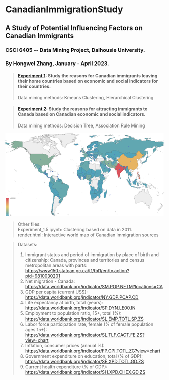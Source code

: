 # CanadianImmigrationStudy

## A Study of Potential Influencing Factors on Canadian Immigrants

### CSCI 6405 -- Data Mining Project, Dalhousie University.   
### By Hongwei Zhang, January - April 2023.


> #### [Experiment 1](Experiment_1.ipynb): Study the reasons for Canadian immigrants leaving their home countries based on economic and social indicators for their countries. 
> Data mining methods: Kmeans Clustering, Hierarchical Clustering

> #### [Experiment 2](Experiment_2.ipynb): Study the reasons for attracting immigrants to Canada based on Canadian economic and social indicators.
> Data mining methods: Decision Tree, Association Rule Mining

![Immigration](map.png)

> Other files:  
> Experiment_1.5.ipynb: Clustering based on data in 2011.  
> render.html: Interactive world map of Canadian immigration sources

> Datasets:
> 1. Immigrant status and period of immigration by place of birth and citizenship: Canada, provinces and territories and census metropolitan areas with parts: https://www150.statcan.gc.ca/t1/tbl1/en/tv.action?pid=9810030201
> 2. Net migration - Canada: https://data.worldbank.org/indicator/SM.POP.NETM?locations=CA
> 3. GDP per capita (current US$): https://data.worldbank.org/indicator/NY.GDP.PCAP.CD
> 4. Life expectancy at birth, total (years): https://data.worldbank.org/indicator/SP.DYN.LE00.IN
> 5. Employment to population ratio, 15+, total (%): https://data.worldbank.org/indicator/SL.EMP.TOTL.SP.ZS
> 6. Labor force participation rate, female (% of female population ages 15+): https://data.worldbank.org/indicator/SL.TLF.CACT.FE.ZS?view=chart
> 7. Inflation, consumer prices (annual %): https://data.worldbank.org/indicator/FP.CPI.TOTL.ZG?view=chart
> 8. Government expenditure on education, total (% of GDP): https://data.worldbank.org/indicator/SE.XPD.TOTL.GD.ZS
> 9. Current health expenditure (% of GDP): https://data.worldbank.org/indicator/SH.XPD.CHEX.GD.ZS